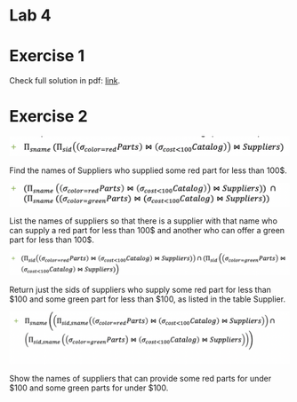 # Lab 4

# **Exercise 1**

Check full solution in pdf: [link](./Lab_4.pdf).

# **Exercise 2**

![Screenshot 2022-03-25 at 17.05.37.png](Lab%204%20643a2/Screenshot_2022-03-25_at_17.05.37.png)

Find the names of Suppliers who supplied some red part for less than 100$.

![Screenshot 2022-03-25 at 17.05.46.png](Lab%204%20643a2/Screenshot_2022-03-25_at_17.05.46.png)

List the names of suppliers so that there is a supplier with that name who can supply a red part for less than 100$ and another who can offer a green part for less than 100$.

![Screenshot 2022-03-25 at 17.06.05.png](Lab%204%20643a2/Screenshot_2022-03-25_at_17.06.05.png)

Return just the sids of suppliers who supply some red part for less than $100 and some green part for less than $100, as listed in the table Supplier.

![Screenshot 2022-03-25 at 17.06.15.png](Lab%204%20643a2/Screenshot_2022-03-25_at_17.06.15.png)

Show the names of suppliers that can provide some red parts for under $100 and some green parts for under $100.
